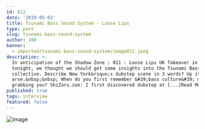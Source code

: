```yaml
---
id: 812
date: '2019-05-03'
title: Tsunami Bass Sound System - Loose Lips
type: post
slug: tsunami-bass-sound-system
author: 100
banner:
  - imported/tsunami-bass-sound-system/image812.jpeg
description: >-
  In anticipation of the Shadow Zone : 011 : Loose Lips UK Takeover in Brooklyn
  tonight, we thought we should get some insights into the Tsunami Bass
  collective. Describe New York&rsquo;s dubstep scene in 3 words? Up it&rsquo;s
  arse.&nbsp;&nbsp; When do you first remember &#39;bass culture&#39; music
  grabbing you? ShiZaru.zoe: I first discovered dubstep at [...]Read More...
published: true
tags: interview
featured: false
---
```

![image](../imported/tsunami-bass-sound-system/image812.jpeg)